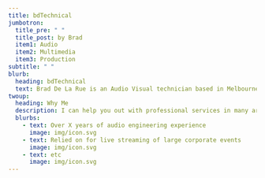 ```yaml
---
title: bdTechnical
jumbotron:
  title_pre: " "
  title_post: by Brad
  item1: Audio
  item2: Multimedia
  item3: Production
subtitle: " "
blurb:
  heading: bdTechnical
  text: Brad De La Rue is an Audio Visual technician based in Melbourne, Australia.
twoup:
  heading: Why Me
  description: I can help you out with professional services in many areas
  blurbs:
    - text: Over X years of audio engineering experience
      image: img/icon.svg
    - text: Relied on for live streaming of large corporate events
      image: img/icon.svg
    - text: etc
      image: img/icon.svg
---
```

